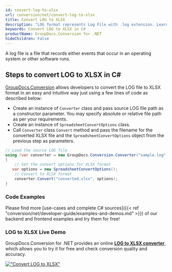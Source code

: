 ```yaml
---
id: convert-log-to-xlsx
url: conversion/net/convert-log-to-xlsx
title: Convert LOG to XLSX
description: "LOG format represents Log File with .log extension. Learn how to convert LOG to XLSX file programmatically in C# language using GroupDocs.Conversion for .NET library."
keywords: Convert LOG to XLSX in C#
productName: GroupDocs.Conversion for .NET
hideChildren: False
---
```


A log file is a file that records either events that occur in an operating system or other software runs.

## Steps to convert LOG to XLSX in C#

[GroupDocs.Conversion](https://products.groupdocs.com/conversion/net) allows developers to convert the LOG file to XLSX format in an easy and intuitive way just using a few lines of code as described below:

* Create an instance of `Converter` class and pass source LOG file path as a constructor parameter. You may specify absolute or relative file path as per your requirements. 
* Create an instance of `SpreadsheetConvertOptions` class.
* Call `Converter` class `Convert` method and pass the filename for the converted XLSX file and the `SpreadsheetConvertOptions` object from the previous step as parameters.

```csharp
// Load the source LOG file
using (var converter = new GroupDocs.Conversion.Converter("sample.log"))
{
    // Set the convert options for XLSX format
   var options = new SpreadsheetConvertOptions();
    // Convert to XLSX format
    converter.Convert("converted.xlsx", options);
}
```

### Code Examples

Please find more [use-cases and complete C# sources]({{< ref "conversion/net/developer-guide/examples-and-demos.md" >}}) of our backend and frontend examples and try them for free!

### LOG to XLSX Live Demo

GroupDocs.Conversion for .NET provides an online [**LOG to XLSX converter**](https://products.groupdocs.app/conversion/log-to-xlsx), which allows you to try it for free and check conversion quality and accuracy.

[!["Convert LOG to XLSX"](conversion/net/images/convert-to-xlsx/convert-log-to-xlsx.png)](https://products.groupdocs.app/conversion/log-to-xlsx)
